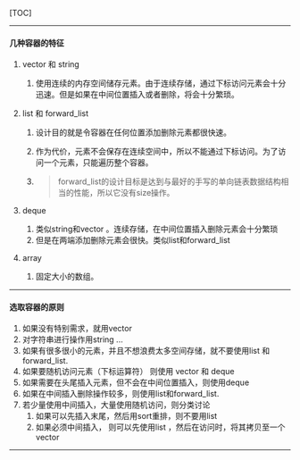 [TOC]

-----------------------

#### 几种容器的特征



1. vector 和 string

   1. 使用连续的内存空间储存元素。由于连续存储，通过下标访问元素会十分迅速。但是如果在中间位置插入或者删除，将会十分繁琐。

2. list 和 forward_list

   1. 设计目的就是令容器在任何位置添加删除元素都很快速。

   2. 作为代价，元素不会保存在连续空间中，所以不能通过下标访问。为了访问一个元素，只能遍历整个容器。

   3. > forward_list的设计目标是达到与最好的手写的单向链表数据结构相当的性能，所以它没有size操作。

3. deque

   1. 类似string和vector 。连续存储，在中间位置插入删除元素会十分繁琐
   2. 但是在两端添加删除元素会很快。类似list和forward_list

4. array 

   1. 固定大小的数组。

-------------

#### 选取容器的原则

1. 如果没有特别需求，就用vector
2. 对字符串进行操作用string ...
3. 如果有很多很小的元素，并且不想浪费太多空间存储，就不要使用list 和 forward_list.
4. 如果要随机访问元素（下标运算符） 则使用 vector 和 deque
5. 如果需要在头尾插入元素，但不会在中间位置插入，则使用deque
6. 如果在中间插入删除操作较多，则使用list和forward_list.
7. 若少量使用中间插入，大量使用随机访问，则分类讨论
   1. 如果可以先插入末尾，然后用sort重排，则不要用list
   2. 如果必须中间插入， 则可以先使用list ，然后在访问时，将其拷贝至一个vector

-----------------------

